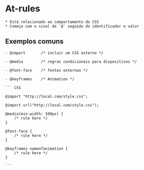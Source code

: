 # At-rules

    * Está relacionado ao comportamento do CSS
    * Começa com o sinal de `@` seguido do identificador e valor

## Exemplos comuns

    - @import       /* incluir um CSS externo */

    - @media        /* regras condicionais para dispositivos */

    - @font-face    /* fontes externas */

    - @keyframes    /* Animation */

    ``` CSS
    
    @import "http://local.com/style.css";
    
    @import url("http://local.com/style.css");    

    @media(min-width: 500px) {
        /* rule here */
    }

    @font-face {
        /* rule here */
    }

    @keyframes nameofanimation {
        /* rule here */
    }

    ```